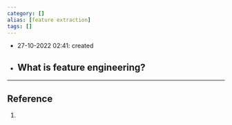 ```yaml
---
category: []
alias: [feature extraction]
tags: []
---
```


- 27-10-2022 02:41: created

- What is feature engineering?
	- 


---
## Reference

1. 